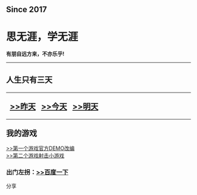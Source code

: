 ## Since 2017

<div id="show"></div>
<html>
<head>
<meta charset="utf-8">
<title>思无涯的主页</title>
</head>

<body>
<h1>思无涯，学无涯</h1> 
<b>有朋自远方来，不亦乐乎!</b><hr/><h2>人生只有三天<hr/>
&nbsp;&nbsp;<a href="html\news.html">>>昨天</a>
&nbsp;&nbsp;<a href="html\my.html">>>今天</a>
&nbsp;&nbsp;<a href="html\study.html">>>明天</a>
<hr/>我的游戏</h2>
<a href="game\first game\start_project-release-signed.rar">>>第一个游戏官方DEMO改编</a>
<br>
<a href="game\second game\hello_world2-release-signed.apk">>>第二个游戏射击小游戏</a>
<h3>出门左拐：<a href="http://www.baidu.com">>>百度一下</a>
</h3>


<script type="text/javascript">
 window.onload = function() {
  var show = document.getElementById("show");
  setInterval(function() {
   var time = new Date();
   // 程序计时的月从0开始取值后+1
   var m = time.getMonth() + 1;
   var t = time.getFullYear() + "-" + m + "-"
     + time.getDate() + " " + time.getHours() + ":"
     + time.getMinutes() + ":" + time.getSeconds();
   show.innerHTML = t;
  }, 1000);
 };
</script>
<!--MOB SHARE BEGIN-->
<div class="-mob-share-ui-button -mob-share-open">分享</div>
<div class="-mob-share-ui" style="display: none">
    <ul class="-mob-share-list">
        <li class="-mob-share-weibo"><p>新浪微博</p></li>
        <li class="-mob-share-qzone"><p>QQ空间</p></li>
        <li class="-mob-share-qq"><p>QQ好友</p></li>
        <li class="-mob-share-douban"><p>豆瓣</p></li>
        <li class="-mob-share-facebook"><p>Facebook</p></li>
        <li class="-mob-share-twitter"><p>Twitter</p></li>
    </ul>
    <div class="-mob-share-close">取消</div>
</div>
<div class="-mob-share-ui-bg"></div>
<script id="-mob-share" src="http://f1.webshare.mob.com/code/mob-share.js?appkey=1eca873be5c83"></script>
<!--MOB SHARE END-->
</body>

</html>
